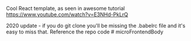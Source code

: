 Cool React template, as seen in awesome tutorial https://www.youtube.com/watch?v=E3NHd-PkLrQ

2020 update - if you do git clone you'll be missing the .babelrc file and it's easy to miss that. Reference the repo code
#   m i c r o F r o n t e n d B o d y  
 